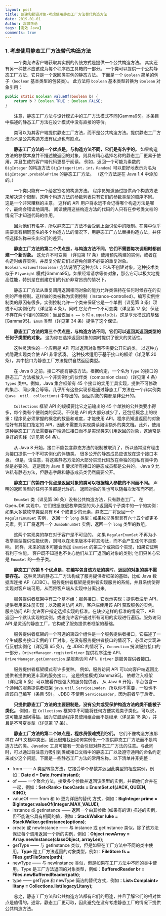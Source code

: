 ```yaml
---
layout: post
title: 创建和销毁对象-考虑使用静态工厂方法替代构造方法
date: 2019-01-01
Author: 邶城花语
tags: [高效 Java]
comments: true
---
```


### 1. 考虑使用静态工厂方法替代构造方法


　　一个类允许客户端获取其实例的传统方式是提供一个公共构造方法。 其实还有另一种技术应该成为每个程序员工具箱的一部分。 一个类可以提供一个公共静态工厂方法，它只是一个返回类实例的静态方法。 下面是一个 `Boolean` 简单的例子（`boolean` 基本类型的包装类）。 此方法将 `boolean` 基本类型转换为 `Boolean` 对象引用：

```java
public static Boolean valueOf(boolean b) {
    return b ? Boolean.TRUE : Boolean.FALSE;
}
```

　　注意，静态工厂方法与设计模式中的工厂方法模式不同[Gamma95]。本条目中描述的静态工厂方法在设计模式中没有直接的等价。

　　类可以为其客户端提供静态工厂方法，而不是公共构造方法。提供静态工厂方法而不是公共构造方法有优点也有缺点。

　　**静态工厂方法的一个优点是，与构造方法不同，它们是有名字的。** 如果构造方法的参数本身并不描述被返回的对象，则具有精心选择名称的静态工厂更易于使用，并且生成的客户端代码更易于阅读。 例如，返回一个可能为素数的 `BigInteger` 的构造方法 `BigInteger(int，int，Random)` 可以更好地表示为名为 `BigInteger.probablePrime` 的静态工厂方法。 （这个方法是在 Java 1.4 中添加的。）


　　一个类只能有一个给定签名的构造方法。 程序员知道通过提供两个构造方法来解决这个限制，这两个构造方法的参数列表只有它们的参数类型的顺序不同。 这是一个非常糟糕的主意。 这样的 API 用户将永远不会记得哪个构造方法是哪个，最终会错误地调用。 阅读使用这些构造方法的代码的人只有在参考类文档的情况下才知道代码的作用。

　　因为他们有名字，所以静态工厂方法不会受到上面讨论中的限制。在类中似乎需要具有相同签名的多个构造方法的情况下，用静态工厂方法替换构造方法，并仔细选择名称来突出它们的差异。

　　**静态工厂方法的第二个优点是，与构造方法不同，它们不需要每次调用时都创建一个新对象。** 这允许不可变类 （详见第 17 条）使用预先构建的实例，或者在构造时缓存实例，并反复分配它们以避免创建不必要的重复对象。`Boolean.valueof(boolean)` 方法说明了这种方法：它从不创建对象。这种技术类似于 `Flyweight` 模式[Gamma95]。如果经常请求等价对象，那么它可以极大地提高性能，特别是在创建它们的代价非常昂贵的情况下。

　　静态工厂方法从重复调用返回相同对象的能力允许类保持在任何时候存在的实例的严格控制。这样做的类被称为实例控制（instance-controlled）。编写实例控制类的原因有很多。实例控制允许一个类来保证它是一个单例（详见第 3 条）项或不可实例化的（详见第 4 条）。同时,它允许一个不可变类（详见第 17 条）保证不存在两个相同的实例：当且仅当 `a == b` 时 `a.equals(b)`。这是享元模式的基础[Gamma95]。`Enum` 类型（详见第 34 条）提供了这个保证。

　　**静态工厂方法的第三个优点是，与构造方法不同，它们可以返回其返回类型的任何子类型的对象。** 这为你在选择返回对象的类时提供了很大的灵活性。

　　这种灵活性的一个应用是 API 可以返回对象而不需要公开它的类。 以这种方式隐藏实现类会使 API 非常紧凑。 这种技术适用于基于接口的框架（详见第 20 条），其中接口为静态工厂方法提供自然返回类型。

　　在 Java 8 之前，接口不能有静态方法。根据约定，一个名为 `Type` 的接口的静态工厂方法被放入一个非实例化的伙伴类（companion class）（详见第 4 条）`Types` 类中。例如，Java 集合框架有 45 个接口的实用工具实现，提供不可修改的集合、同步集合等等。几乎所有这些实现都是通过静态工厂方法在一个非实例类 (`java .util. collections`) 中导出的。返回对象的类都是非公开的。

　　`Collections` 框架 API 的规模要比它之前输出的 45 个单独的公共类要小得多，每个类有个便利类的实现。不仅是 API 的大部分减少了，还包括概念上的权重：程序员必须掌握的概念的数量和难度，才能使用 API。程序员知道返回的对象恰好有其接口指定的 API，因此不需要为实现类读阅读额外的类文档。此外，使用这种静态工厂方法需要客户端通过接口而不是实现类来引用返回的对象，这通常是良好的实践（详见第 64 条）。

　　从 Java 8 开始，接口不能包含静态方法的限制被取消了，所以通常没有理由为接口提供一个不可实例化的伴随类。 很多公开的静态成员应该放在这个接口本身。 但是，请注意，将这些静态方法的大部分实现代码放在单独的包私有类中仍然是必要的。 这是因为 Java 8 要求所有接口的静态成员都是公共的。 Java 9 允许私有静态方法，但静态字段和静态成员类仍然需要公开。

　　**静态工厂的第四个优点是返回对象的类可以根据输入参数的不同而不同。** 声明的返回类型的任何子类都是允许的。 返回对象的类也可以随每次发布而不同。

　　`EnumSet` 类（详见第 36 条）没有公共构造方法，只有静态工厂。 在 OpenJDK 实现中，它们根据底层枚举类型的大小返回两个子类中的一个的实例：如果大多数枚举类型具有 64 个或更少的元素，静态工厂将返回一个 `RegularEnumSet` 实例， 返回一个 `long` 类型；如果枚举类型具有六十五个或更多元素，则工厂将返回一个 `JumboEnumSet` 实例，返回一个 `long` 类型的数组。

　　这两个实现类的存在对于客户是不可见的。 如果 `RegularEnumSet` 不再为小枚举类型提供性能优势，则可以在未来版本中将其淘汰，而不会产生任何不良影响。 同样，未来的版本可能会添加 `EnumSet` 的第三个或第四个实现，如果它证明有利于性能。 客户既不知道也不关心他们从工厂返回的对象的类别; 他们只关心它是 `EnumSet` 的一些子类。

　　**静态工厂的第 5 个优点是，在编写包含该方法的类时，返回的对象的类不需要存在。** 这种灵活的静态工厂方法构成了服务提供者框架的基础，比如 Java 数据库连接 AP（JDBC）。服务提供者框架是提供者实现服务的系统，并且系统使得实现对客户端可用，从而将客户端从实现中分离出来。

　　服务提供者框架中有三个基本组：服务接口，它表示实现；提供者注册 API，提供者用来注册实现；以及服务访问 API，客户端使用该 API 获取服务的实例。服务访问 API 允许客户指定选择实现的标准。在缺少这样的标准的情况下，API 返回一个默认实现的实例，或者允许客户通过所有可用的实现进行遍历。服务访问 API 是灵活的静态工厂，它构成了服务提供者框架的基础。

　　服务提供者框架的一个可选的第四个组件是一个服务提供者接口，它描述了一个生成服务接口实例的工厂对象。在没有服务提供者接口的情况下，必须对实现进行反射实例化（详见第 65 条）。在 JDBC 的情况下，`Connection` 扮演服务接口的一部分，`DriverManager.registerDriver` 提供程序注册 API、`DriverManager.getConnection` 是服务访问 API，`Driver` 是服务提供者接口。

　　服务提供者框架模式有许多变种。 例如，服务访问 API 可以向客户端返回比提供者提供的更丰富的服务接口。 这是桥接模式[Gamma95]。 依赖注入框架（详见第 5 条）可以被看作是强大的服务提供者。 从 Java 6 开始，平台包含一个通用的服务提供者框架 `java.util.ServiceLoader`，所以你不需要，一般也不应该自己编写（条目 59）。 JDBC 不使用 `ServiceLoader`，因为前者早于后者。

　　**只提供静态工厂方法的主要限制是，没有公共或受保护构造方法的类不能被子类化。** 例如，在 `Collections` 框架中不可能将任何方便实现类子类化。可以说，这可能是因祸得福，因为它鼓励程序员使用组合而不是继承（详见第 18 条），并且是不可变类型（详见第 17 条）。

　　**静态工厂方法的第二个缺点是，程序员很难找到它们。** 它们不像构造方法那样在 API 文档中突出，因此很难找出如何实例化一个提供静态工厂方法而不是构造方法的类。Javadoc 工具可能有一天会引起对静态工厂方法的注意。与此同时，可以通过将注意力吸引到类或接口文档中的静态工厂以及遵守通用的命名约定来减少这个问题。下面是一些静态工厂方法的常用名称。以下清单并非完整：

 - from —— A 类型转换方法，它接受单个参数并返回此类型的相应实例，例如：**Date d = Date.from(instant)**;
 - of —— 一个聚合方法，接受多个参数并返回该类型的实例，并把他们合并在一起，例如：**Set\<Rank\> faceCards = EnumSet.of(JACK, QUEEN, KING)**;
 - valueOf —— from 和 to 更为详细的替代 方式，例如：**BigInteger prime = BigInteger.valueOf(Integer.MAX_VALUE)**;
 - instance 或 getinstance —— 返回一个由其参数 (如果有的话) 描述的实例，但不能说它具有相同的值，例如：**StackWalker luke = StackWalker.getInstance(options)**;
 - create 或 newInstance —— 与 instance 或 getInstance 类似，除了该方法保证每个调用返回一个新的实例，例如：**Object newArray = Array.newInstance(classObject, arrayLen)**;
 - getType —— 与 getInstance 类似，但是如果在工厂方法中不同的类中使用。**Type** 是工厂方法返回的对象类型，例如：**FileStore fs = Files.getFileStore(path)**;
 - newType —— 与 newInstance 类似，但是如果在工厂方法中不同的类中使用。Type 是工厂方法返回的对象类型，例如：**BufferedReader br = Files.newBufferedReader(path)**;
 - type —— getType 和 newType 简洁的替代方式，例如：**List\<Complaint\> litany = Collections.list(legacyLitany)**;

　　总之，静态工厂方法和公共构造方法都有它们的用途，并且了解它们的相对优点是值得的。通常，静态工厂更可取，因此避免在没有考虑静态工厂的情况下提供公共构造方法。



